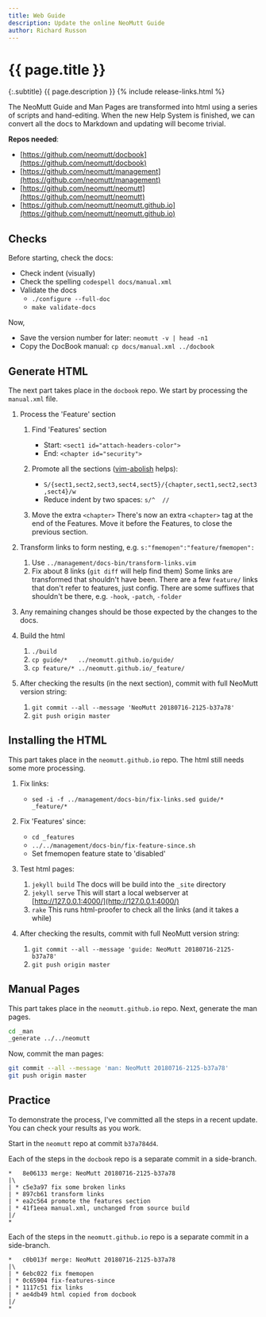 ```yaml
---
title: Web Guide
description: Update the online NeoMutt Guide
author: Richard Russon
---
```


# {{ page.title }}

{:.subtitle}
{{ page.description }}
{% include release-links.html %}

The NeoMutt Guide and Man Pages are transformed into html using a series of
scripts and hand-editing.  When the new Help System is finished, we can convert
all the docs to Markdown and updating will become trivial.

**Repos needed**:
- [https://github.com/neomutt/docbook](https://github.com/neomutt/docbook)
- [https://github.com/neomutt/management](https://github.com/neomutt/management)
- [https://github.com/neomutt/neomutt](https://github.com/neomutt/neomutt)
- [https://github.com/neomutt/neomutt.github.io](https://github.com/neomutt/neomutt.github.io)

## Checks

Before starting, check the docs:

- Check indent (visually)
- Check the spelling
  `codespell docs/manual.xml`
- Validate the docs
  - `./configure --full-doc`
  - `make validate-docs`

Now,

- Save the version number for later:
  `neomutt -v | head -n1`
- Copy the DocBook manual:
  `cp docs/manual.xml ../docbook`

## Generate HTML

The next part takes place in the `docbook` repo.
We start by processing the `manual.xml` file.

1. Process the 'Feature' section
   1. Find 'Features' section
      - Start:  `<sect1 id="attach-headers-color">`
      - End:    `<chapter id="security">`

   2. Promote all the sections ([vim-abolish](https://github.com/tpope/vim-abolish) helps):
      - `S/{sect1,sect2,sect3,sect4,sect5}/{chapter,sect1,sect2,sect3,sect4}/w`
      - Reduce indent by two spaces: `s/^  //`

   3. Move the extra `<chapter>`
      There's now an extra `<chapter>` tag at the end of the Features.
      Move it before the Features, to close the previous section.

2. Transform links to form nesting, e.g.  `s:"fmemopen":"feature/fmemopen":`
   1. Use `../management/docs-bin/transform-links.vim`
   2. Fix about 8 links (`git diff` will help find them)
      Some links are transformed that shouldn't have been.
      There are a few `feature/` links that don't refer to features, just config.
      There are some suffixes that shouldn't be there, e.g. `-hook`, `-patch`, `-folder`

3. Any remaining changes should be those expected by the changes to the docs.

4. Build the html
   1. `./build`
   2. `cp guide/*   ../neomutt.github.io/guide/`
   3. `cp feature/* ../neomutt.github.io/_feature/`

5. After checking the results (in the next section), commit with full NeoMutt version string:
   
   1. `git commit --all --message 'NeoMutt 20180716-2125-b37a78'`
   2. `git push origin master`

## Installing the HTML

This part takes place in the `neomutt.github.io` repo.
The html still needs some more processing.

1. Fix links:
   - `sed -i -f ../management/docs-bin/fix-links.sed guide/* _feature/*`

2. Fix 'Features' since:
   - `cd _features`
   - `../../management/docs-bin/fix-feature-since.sh`
   - Set fmemopen feature state to 'disabled'

3. Test html pages:
   1. `jekyll build`
      The docs will be build into the `_site` directory
   2. `jekyll serve`
      This will start a local webserver at [http://127.0.0.1:4000/](http://127.0.0.1:4000/)
   3. `rake`
      This runs html-proofer to check all the links (and it takes a while)

4. After checking the results, commit with full NeoMutt version string:
   1. `git commit --all --message 'guide: NeoMutt 20180716-2125-b37a78'`
   2. `git push origin master`

## Manual Pages

This part takes place in the `neomutt.github.io` repo.
Next, generate the man pages.

```sh
cd _man
_generate ../../neomutt
```

Now, commit the man pages:

```sh
git commit --all --message 'man: NeoMutt 20180716-2125-b37a78'
git push origin master
```

## Practice

To demonstrate the process, I've committed all the steps in a recent update.
You can check your results as you work.

Start in the `neomutt` repo at commit `b37a784d4`.

Each of the steps in the `docbook` repo is a separate commit in a side-branch.

```
*   8e06133 merge: NeoMutt 20180716-2125-b37a78
|\  
| * c5e3a97 fix some broken links
| * 897cb61 transform links
| * ea2c564 promote the features section
| * 41f1eea manual.xml, unchanged from source build
|/  
*
```

Each of the steps in the `neomutt.github.io` repo is a separate commit in a side-branch.

```
*   c0b013f merge: NeoMutt 20180716-2125-b37a78
|\  
| * 6ebc022 fix fmemopen
| * 0c65904 fix-features-since
| * 1117c51 fix links
| * ae4db49 html copied from docbook
|/  
*
```

